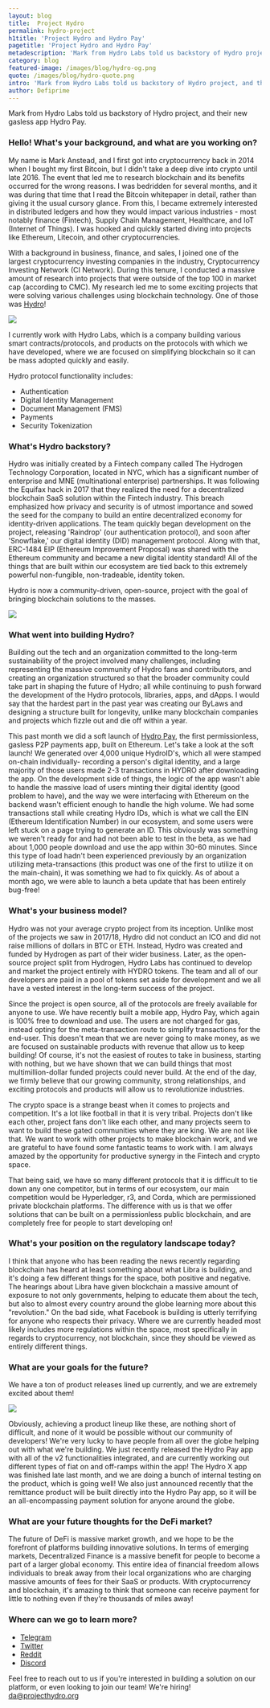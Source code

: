 ```yaml
---
layout: blog
title:  Project Hydro
permalink: hydro-project
h1title: 'Project Hydro and Hydro Pay'
pagetitle: 'Project Hydro and Hydro Pay'
metadescription: 'Mark from Hydro Labs told us backstory of Hydro project, and their new gasless app Hydro Pay.'
category: blog
featured-image: /images/blog/hydro-og.png
quote: /images/blog/hydro-quote.png
intro: 'Mark from Hydro Labs told us backstory of Hydro project, and their new gasless app Hydro Pay.'
author: Defiprime
---
```

Mark from Hydro Labs told us backstory of Hydro project, and their new gasless app Hydro Pay.

### Hello! What's your background, and what are you working on?

My name is Mark Anstead, and I first got into cryptocurrency back in 2014 when I bought my first Bitcoin, but I didn't take a deep dive into crypto until late 2016. The event that led me to research blockchain and its benefits occurred for the wrong reasons. I was bedridden for several months, and it was during that time that I read the Bitcoin whitepaper in detail, rather than giving it the usual cursory glance. From this, I became extremely interested in distributed ledgers and how they would impact various industries - most notably finance (Fintech), Supply Chain Management, Healthcare, and IoT (Internet of Things). I was hooked and quickly started diving into projects like Ethereum, Litecoin, and other cryptocurrencies.  

With a background in business, finance, and sales, I joined one of the largest cryptocurrency investing companies in the industry, Cryptocurrency Investing Network (CI Network). During this tenure, I conducted a massive amount of research into projects that were outside of the top 100 in market cap (according to CMC). My research led me to some exciting projects that were solving various challenges using blockchain technology. One of those was [Hydro](https://projecthydro.org)!

![](/images/blog/hydro1.png)

I currently work with Hydro Labs, which is a company building various smart contracts/protocols, and products on the protocols with which we have developed, where we are focused on simplifying blockchain so it can be mass adopted quickly and easily.

Hydro protocol functionality includes:
- Authentication  
- Digital Identity Management
- Document Management (FMS)
- Payments
- Security Tokenization


### What's Hydro backstory?

Hydro was initially created by a Fintech company called The Hydrogen Technology Corporation, located in NYC, which has a significant number of enterprise and MNE (multinational enterprise) partnerships. It was following the Equifax hack in 2017 that they realized the need for a decentralized blockchain SaaS solution within the Fintech industry. This breach emphasized how privacy and security is of utmost importance and sowed the seed for the company to build an entire decentralized economy for identity-driven applications. The team quickly began development on the project, releasing 'Raindrop' (our authentication protocol), and soon after 'Snowflake,' our digital identity (DID) management protocol. Along with that, ERC-1484 EIP (Ethereum Improvement Proposal) was shared with the Ethereum community and became a new digital identity standard! All of the things that are built within our ecosystem are tied back to this extremely powerful non-fungible, non-tradeable, identity token.  

Hydro is now a community-driven, open-source, project with the goal of bringing blockchain solutions to the masses.

![](/images/blog/hydro2.png)

### What went into building Hydro?

Building out the tech and an organization committed to the long-term sustainability of the project involved many challenges, including representing the massive community of Hydro fans and contributors, and creating an organization structured so that the broader community could take part in shaping the future of Hydro; all while continuing to push forward the development of the Hydro protocols, libraries, apps, and dApps. I would say that the hardest part in the past year was creating our ByLaws and designing a  structure built for longevity, unlike many blockchain companies and projects which fizzle out and die off within a year.  

This past month we did a soft launch of [Hydro Pay](https://projecthydro.org/hydro-pay/), the first permissionless, gasless P2P payments app, built on Ethereum. Let's take a look at the soft launch!  We generated over 4,000 unique HydroID's, which all were stamped on-chain individually- recording a person's digital identity, and a large majority of those users made 2-3 transactions in HYDRO after downloading the app.  On the development side of things, the logic of the app wasn't able to handle the massive load of users minting their digital identity (good problem to have), and the way we were interfacing with Ethereum on the backend wasn't efficient enough to handle the high volume. We had some transactions stall while creating Hydro IDs, which is what we call the EIN (Ethereum Identification Number) in our ecosystem, and some users were left stuck on a page trying to generate an ID. This obviously was something we weren't ready for and had not been able to test in the beta, as we had about 1,000 people download and use the app within 30-60 minutes. Since this type of load hadn't been experienced previously by an organization utilizing meta-transactions (this product was one of the first to utilize it on the main-chain), it was something we had to fix quickly. As of about a month ago, we were able to launch a beta update that has been entirely bug-free!

### What's your business model?

Hydro was not your average crypto project from its inception. Unlike most of the projects we saw in 2017/18, Hydro did not conduct an ICO and did not raise millions of dollars in BTC or ETH. Instead, Hydro was created and funded by Hydrogen as part of their wider business. Later, as the open-source project split from Hydrogen, Hydro Labs has continued to develop and market the project entirely with HYDRO tokens. The team and all of our developers are paid in a pool of tokens set aside for development and we all have a vested interest in the long-term success of the project.

Since the project is open source, all of the protocols are freely available for anyone to use. We have recently built a mobile app, Hydro Pay, which again is 100% free to download and use. The users are not charged for gas, instead opting for the meta-transaction route to simplify transactions for the end-user. This doesn't mean that we are never going to make money, as we are focused on sustainable products with revenue that allow us to keep building! Of course, it's not the easiest of routes to take in business, starting with nothing, but we have shown that we can build things that most multimillion-dollar funded projects could never build. At the end of the day, we firmly believe that our growing community, strong relationships, and exciting protocols and products will allow us to revolutionize industries.

The crypto space is a strange beast when it comes to projects and competition. It's a lot like football in that it is very tribal. Projects don't like each other, project fans don't like each other, and many projects seem to want to build these gated communities where they are king. We are not like that. We want to work with other projects to make blockchain work, and we are grateful to have found some fantastic teams to work with. I am always amazed by the opportunity for productive synergy in the Fintech and crypto space.

That being said, we have so many different protocols that it is difficult to tie down any one competitor, but in terms of our ecosystem, our main competition would be Hyperledger, r3, and Corda, which are permissioned private blockchain platforms. The difference with us is that we offer solutions that can be built on a permissionless public blockchain, and are completely free for people to start developing on!


### What's your position on the regulatory landscape today?

I think that anyone who has been reading the news recently regarding blockchain has heard at least something about what Libra is building, and it's doing a few different things for the space, both positive and negative. The hearings about Libra have given blockchain a massive amount of exposure to not only governments, helping to educate them about the tech, but also to almost every country around the globe learning more about this "revolution."  On the bad side, what Facebook is building is utterly terrifying for anyone who respects their privacy. Where we are currently headed most likely includes more regulations within the space, most specifically in regards to cryptocurrency, not blockchain, since they should be viewed as entirely different things.

### What are your goals for the future?

We have a ton of product releases lined up currently, and we are extremely excited about them!

![](/images/blog/hydro3.png)

Obviously, achieving a product lineup like these, are nothing short of difficult, and none of it would be possible without our community of developers! We're very lucky to have people from all over the globe helping out with what we're building. We just recently released the Hydro Pay app with all of the v2 functionalities integrated, and are currently working out different types of fiat on and off-ramps within the app! The Hydro X app was finished late last month, and we are doing a bunch of internal testing on the product, which is going well! We also just announced recently that the remittance product will be built directly into the Hydro Pay app, so it will be an all-encompassing payment solution for anyone around the globe.

### What are your future thoughts for the DeFi market?

The future of DeFi is massive market growth, and we hope to be the forefront of platforms building innovative solutions. In terms of emerging markets, Decentralized Finance is a massive benefit for people to become a part of a larger global economy. This entire idea of financial freedom allows individuals to break away from their local organizations who are charging massive amounts of fees for their SaaS or products.  With cryptocurrency and blockchain, it's amazing to think that someone can receive payment for little to nothing even if they're thousands of miles away!


### Where can we go to learn more?

- [Telegram](https://t.me/projecthydro)
- [Twitter](https://twitter.com/HydroBlockchain)
- [Reddit](https://www.reddit.com/r/projecthydro)
- [Discord](https://discordapp.com/invite/SbW5Feg)

Feel free to reach out to us if you're interested in building a solution on our platform, or even looking to join our team! We're hiring! da@projecthydro.org
